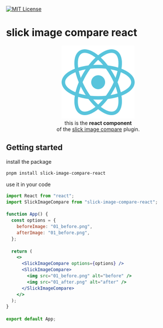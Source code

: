 <!-- PROJECT SHIELDS -->

[![MIT License][license-shield]][license-url]

# slick image compare react

<p align="center" width="100%">
    <img src="../../_assets/react.svg" alt="react logo">
    <br>
    this is the <strong>react component</strong><br>of the <a href="https://github.com/lemon3/slick-image-compare/" target="_blank">slick image compare</a> plugin.</p>
</p>

## Getting started

install the package
```Bash
pnpm install slick-image-compare-react
```

use it in your code
```jsx
import React from "react";
import SlickImageCompare from "slick-image-compare-react";

function App() {
  const options = {
    beforeImage: "01_before.png",
    afterImage: "01_before.png",
  };

  return (
    <>
      <SlickImageCompare options={options} />
      <SlickImageCompare>
        <img src="01_before.png" alt="before" />
        <img src="01_after.png" alt="after" />
      </SlickImageCompare>
    </>
  );
}

export default App;
```

<!-- MARKDOWN LINKS & IMAGES -->

[license-shield]: https://img.shields.io/github/license/lemon3/slick-image-compare?style=for-the-badge
[license-url]: https://github.com/lemon3/slick-image-compare/blob/main/packages/react/LICENSE
